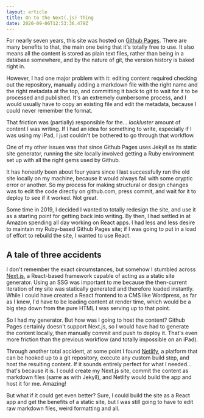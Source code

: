 ```yaml
---
layout: article
title: On to the Next(.js) Thing
date: 2020-09-06T12:53:36.479Z
---
```

For nearly seven years, this site was hosted on [Github Pages](https://pages.github.com/). There are many benefits to that, the main one being that it's totally free to use. It also means all the content is stored as plain text files, rather than being in a database somewhere, and by the nature of git, the version history is baked right in.

However, I had one major problem with it: editing content required checking out the repository, manually adding a markdown file with the right name and the right metadata at the top, and committing it back to git to wait for it to be processed and published. It's an extremely cumbersome process, and I would usually have to copy an existing file and edit the metadata, because I could never remember the format.

That friction was (partially) responsible for the... *lackluster* amount of content I was writing. If I had an idea for something to write, especially if I was using my iPad, I just couldn't be bothered to go through that workflow.

One of my other issues was that since Github Pages uses Jekyll as its static site generator, running the site locally involved getting a Ruby environment set up with all the right gems used by Github.

It has honestly been about four years since I last successfully ran the old site locally on my machine, because it would always fail with some cryptic error or another. So my process for making structural or design changes was to edit the code directly on github.com, press commit, and wait for it to deploy to see if it worked. Not great.

Some time in 2019, I decided I wanted to totally redesign the site, and use it as a starting point for getting back into writing. By then, I had settled in at Amazon spending all day working on React apps. I had less and less desire to maintain my Ruby-based Github Pages site; if I was going to put in a load of effort to rebuild the site, I wanted to use React.

## A tale of three accidents

I don't remember the exact circumstances, but somehow I stumbled across [Next.js](https://nextjs.org), a React-based framework capable of acting as a static site generator. Using an SSG was important to me because the then-current iteration of my site was statically generated and therefore loaded instantly. While I could have created a React frontend to a CMS like Wordpress, as far as I knew, I'd have to be loading content at render time, which would be a big step down from the pure HTML I was serving up to that point.

So I had my generator. But how was I going to host the content? Github Pages certainly doesn't support Next.js, so I would have had to generate the content locally, then manually commit and push to deploy it. That's even more friction than the previous workflow (and totally impossible on an iPad).

Through another total accident, at some point I found [Netlify](https://netlify.com), a platform that can be hooked up to a git repository, execute any custom build step, and host the resulting content. If it sounds entirely perfect for what I needed... that's because it is. I could create my Next.js site, commit the content as markdown files (same as with Jekyll), and Netlify would build the app and host it for me. Amazing!

But what if it could get even better? Sure, I could build the site as a React app and get the benefits of a static site, but I was still going to have to edit raw markdown files, weird formatting and all.